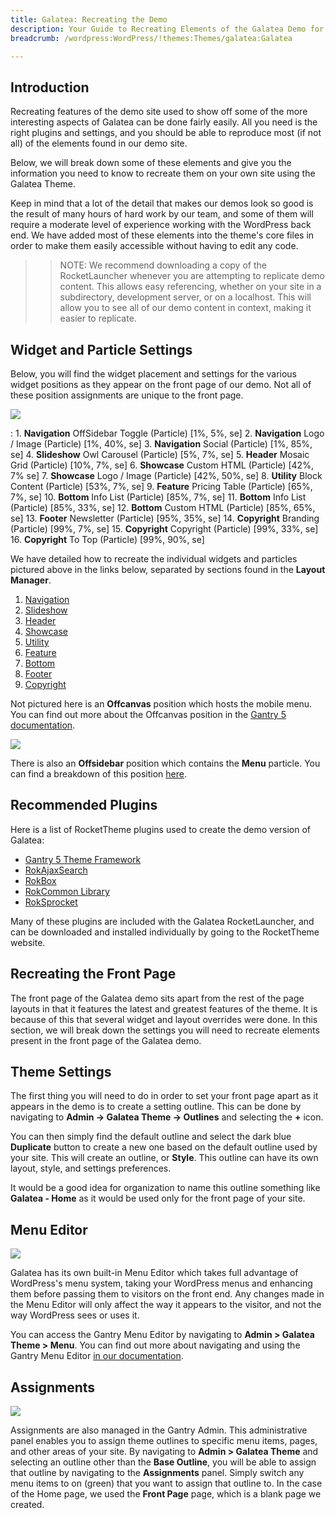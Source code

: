 ```yaml
---
title: Galatea: Recreating the Demo
description: Your Guide to Recreating Elements of the Galatea Demo for WordPress
breadcrumb: /wordpress:WordPress/!themes:Themes/galatea:Galatea

---
```


Introduction
-----

Recreating features of the demo site used to show off some of the more interesting aspects of Galatea can be done fairly easily. All you need is the right plugins and settings, and you should be able to reproduce most (if not all) of the elements found in our demo site.

Below, we will break down some of these elements and give you the information you need to know to recreate them on your own site using the Galatea Theme.

Keep in mind that a lot of the detail that makes our demos look so good is the result of many hours of hard work by our team, and some of them will require a moderate level of experience working with the WordPress back end. We have added most of these elements into the theme's core files in order to make them easily accessible without having to edit any code.

>> NOTE: We recommend downloading a copy of the RocketLauncher whenever you are attempting to replicate demo content. This allows easy referencing, whether on your site in a subdirectory, development server, or on a localhost. This will allow you to see all of our demo content in context, making it easier to replicate.

Widget and Particle Settings
-----

Below, you will find the widget placement and settings for the various widget positions as they appear on the front page of our demo. Not all of these position assignments are unique to the front page.

![](assets/galatea2.jpeg)

:   1. **Navigation** OffSidebar Toggle (Particle) [1%, 5%, se]
    2. **Navigation** Logo / Image (Particle) [1%, 40%, se]
    3. **Navigation** Social (Particle) [1%, 85%, se]
    4. **Slideshow** Owl Carousel (Particle) [5%, 7%, se]
    5. **Header** Mosaic Grid (Particle) [10%, 7%, se]
    6. **Showcase** Custom HTML (Particle) [42%, 7% se]
    7. **Showcase** Logo / Image (Particle) [42%, 50%, se]
    8. **Utility** Block Content  (Particle) [53%, 7%, se]
    9. **Feature** Pricing Table (Particle) [65%, 7%, se]
    10. **Bottom** Info List (Particle) [85%, 7%, se]
    11. **Bottom** Info List (Particle) [85%, 33%, se]
    12. **Bottom** Custom HTML (Particle) [85%, 65%, se]
    13. **Footer** Newsletter (Particle) [95%, 35%, se]
    14. **Copyright** Branding (Particle) [99%, 7%, se]
    15. **Copyright** Copyright (Particle) [99%, 33%, se]
    16. **Copyright** To Top (Particle) [99%, 90%, se]

We have detailed how to recreate the individual widgets and particles pictured above in the links below, separated by sections found in the **Layout Manager**.

1. [Navigation](demo_navigation.md)
2. [Slideshow](demo_slideshow.md)
3. [Header](demo_header.md)
3. [Showcase](demo_showcase.md)
4. [Utility](demo_utility.md)
5. [Feature](demo_feature.md)
6. [Bottom](demo_bottom.md)
7. [Footer](demo_footer.md)
8. [Copyright](demo_copyright.md)

Not pictured here is an **Offcanvas** position which hosts the mobile menu. You can find out more about the Offcanvas position in the [Gantry 5 documentation](http://docs.gantry.org/gantry5/configure/layout-manager#offcanvas-section).

![](assets/offsidebar.jpeg)

There is also an **Offsidebar** position which contains the **Menu** particle. You can find a breakdown of this position [here](demo_offsidebar.md).


Recommended Plugins
-----

Here is a list of RocketTheme plugins used to create the demo version of Galatea:

* [Gantry 5 Theme Framework](http://gantry.org/)
* [RokAjaxSearch](http://www.rockettheme.com/wordpress/plugins/rokajaxsearch)
* [RokBox](http://www.rockettheme.com/wordpress/plugins/rokbox)
* [RokCommon Library](https://rockettheme.com/wordpress/plugins/rokutilities)
* [RokSprocket](http://www.rockettheme.com/wordpress/plugins/roksprocket)

Many of these plugins are included with the Galatea RocketLauncher, and can be downloaded and installed individually by going to the RocketTheme website.

Recreating the Front Page
-----

The front page of the Galatea demo sits apart from the rest of the page layouts in that it features the latest and greatest features of the theme. It is because of this that several widget and layout overrides were done. In this section, we will break down the settings you will need to recreate elements present in the front page of the Galatea demo.

Theme Settings
-----

The first thing you will need to do in order to set your front page apart as it appears in the demo is to create a setting outline. This can be done by navigating to **Admin -> Galatea Theme -> Outlines** and selecting the **+** icon.

You can then simply find the default outline and select the dark blue **Duplicate** button to create a new one based on the default outline used by your site. This will create an outline, or **Style**. This outline can have its own layout, style, and settings preferences.

It would be a good idea for organization to name this outline something like **Galatea - Home** as it would be used only for the front page of your site.

Menu Editor
-----

![](assets/menu_1.png)

Galatea has its own built-in Menu Editor which takes full advantage of WordPress's menu system, taking your WordPress menus and enhancing them before passing them to visitors on the front end. Any changes made in the Menu Editor will only affect the way it appears to the visitor, and not the way WordPress sees or uses it.

You can access the Gantry Menu Editor by navigating to **Admin > Galatea Theme > Menu**. You can find out more about navigating and using the Gantry Menu Editor [in our documentation](http://docs.gantry.org/gantry5/configure/menu-editor).

Assignments
-----

![](assets/assignments_1.png)

Assignments are also managed in the Gantry Admin. This administrative panel enables you to assign theme outlines to specific menu items, pages, and other areas of your site. By navigating to **Admin > Galatea Theme** and selecting an outline other than the **Base Outline**, you will be able to assign that outline by navigating to the **Assignments** panel. Simply switch any menu items to on (green) that you want to assign that outline to. In the case of the Home page, we used the **Front Page** page, which is a blank page we created.